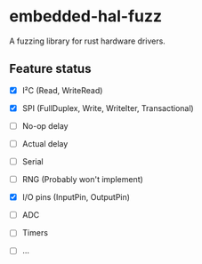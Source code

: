 # embedded-hal-fuzz
A fuzzing library for rust hardware drivers.

## Feature status

- [x] I²C (Read, WriteRead)
- [x] SPI (FullDuplex, Write, WriteIter, Transactional)
- [ ] No-op delay
- [ ] Actual delay
- [ ] Serial
- [ ] RNG (Probably won't implement)
- [x] I/O pins (InputPin, OutputPin)
- [ ] ADC
- [ ] Timers
- [ ] ...

